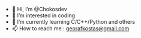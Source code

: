 - 👋 Hi, I’m @Chokosdev
- 👀 I’m interested in coding 
- 🌱 I’m currently learning C/C++/Python and others
- 📫 How to reach me : georafkostas@gmail.com
